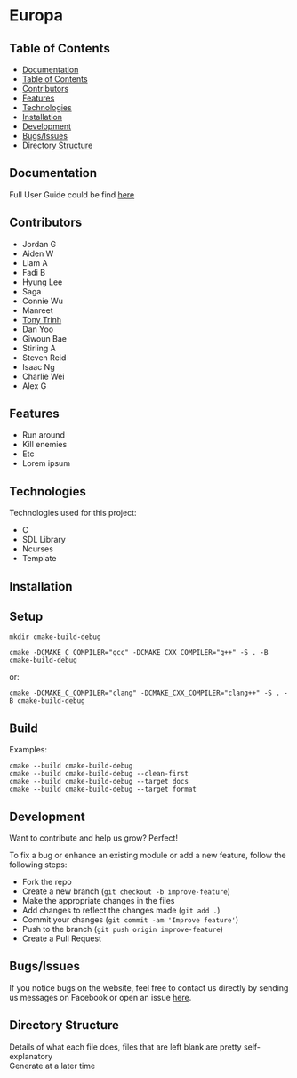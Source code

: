 # Europa
## Table of Contents

- [Documentation](#Documentation)
- [Table of Contents](#table-of-contents)
- [Contributors](#contributors)
- [Features](#features)
- [Technologies](#technologies)
- [Installation](#installation)
- [Development](#development)
- [Bugs/Issues](#bugsissues)
- [Directory Structure](#directory-structure)

## Documentation
Full User Guide could be find [here](https://docs.google.com/document/d/1LL-DBbnPIxYO9-lhhwqP-ElQsl0-OjUiTGQBZKXXZkU/edit?usp=sharing)

## Contributors
- Jordan G
- Aiden W
- Liam A
- Fadi B
- Hyung Lee
- Saga
- Connie Wu
- Manreet
- [Tony Trinh](https://www.youtube.com/watch?v=iik25wqIuFo)
- Dan Yoo
- Giwoun Bae
- Stirling A
- Steven Reid
- Isaac Ng
- Charlie Wei
- Alex G

## Features
- Run around
- Kill enemies
- Etc
- Lorem ipsum


## Technologies
Technologies used for this project:
- C
- SDL Library
- Ncurses
- Template

## Installation
## Setup
```
mkdir cmake-build-debug
```

```
cmake -DCMAKE_C_COMPILER="gcc" -DCMAKE_CXX_COMPILER="g++" -S . -B cmake-build-debug
```
or:

```
cmake -DCMAKE_C_COMPILER="clang" -DCMAKE_CXX_COMPILER="clang++" -S . -B cmake-build-debug
```

## Build
Examples:
```
cmake --build cmake-build-debug
cmake --build cmake-build-debug --clean-first
cmake --build cmake-build-debug --target docs
cmake --build cmake-build-debug --target format
```

## Development
Want to contribute and help us grow? Perfect!

To fix a bug or enhance an existing module or add a new feature, follow the following steps:

- Fork the repo
- Create a new branch (`git checkout -b improve-feature`)
- Make the appropriate changes in the files
- Add changes to reflect the changes made (`git add .`)
- Commit your changes (`git commit -am 'Improve feature'`)
- Push to the branch (`git push origin improve-feature`)
- Create a Pull Request

## Bugs/Issues
If you notice bugs on the website, feel free to contact us directly by sending us messages on Facebook or open an issue [here](https://github.com/OGame2022/Europa/issues).

## Directory Structure
Details of what each file does, files that are left blank are pretty self-explanatory  
Generate at a later time

